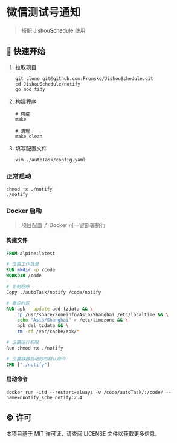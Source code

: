 # 微信测试号通知

> 搭配 [JishouSchedule](https://github.com/Fromsko/JishouSchedule) 使用

## 🚀 快速开始

1. 拉取项目

   ```shell
   git clone git@github.com:Fromsko/JishouSchedule.git
   cd JishouSchedule/notify
   go mod tidy
   ```

2. 构建程序

   ```shell
   # 构建
   make

   # 清理
   make clean
   ```

3. 填写配置文件

   ```shell
   vim ./autoTask/config.yaml
   ```

### 正常启动

```shell
chmod +x ./notify
./notify
```

### Docker 启动

> 项目配置了 Docker 可一键部署执行

#### 构建文件

```Dockerfile
FROM alpine:latest

# 设置工作目录
RUN mkdir -p /code
WORKDIR /code

# 复制程序
Copy ./autoTask/notify /code/notify

# 重设时区
RUN apk --update add tzdata && \
    cp /usr/share/zoneinfo/Asia/Shanghai /etc/localtime && \
    echo "Asia/Shanghai" > /etc/timezone && \
    apk del tzdata && \
    rm -rf /var/cache/apk/*

# 设置运行权限
Run chmod +x ./notify

# 设置容器启动时的默认命令
CMD ["./notify"]
```

#### 启动命令

```shell
docker run -itd --restart=always -v /code/autoTask/:/code/ --name=nnotify_sche notify:2.4
```

## ©️ 许可

本项目基于 MIT 许可证，请查阅 LICENSE 文件以获取更多信息。
